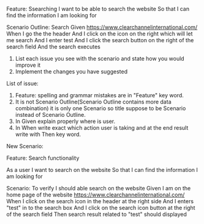 Feature: Ssearching
I want to be able to search the website
So that I can find the information I am looking for

Scenario Outline: Search 
Given https://www.clearchannelinternational.com/
When I go the the header
And I click on the icon on the right which will let me search
And I enter test
And I click the search button on the right of the search field
And the search executes

1) List each issue you see with the scenario and state how you would improve it
2) Implement the changes you have suggested

List of issue:
1) Feature: spelling and grammar mistakes are in "Feature" key word.
2) It is not Scenario Outline(Scenario Outline contains more data combination) it is only one Scenario so title suppose to be Scenario instead of Scenario Outline.
3) In Given explain properly where is user.
4) In When write exact which action user is taking and at the end result write with Then key word.

New Scenario:

Feature: Search functionality

  As a user I want to search on the website
  So that I can find the information I am looking for

  Scenario: To verify I should able search on the website
    Given I am on the home page of the website https://www.clearchannelinternational.com/
    When I click on the search icon in the header at the right side
    And I enters "test" in to the search box
    And I click on the search icon button at the right of the search field
    Then search result related to "test" should displayed
